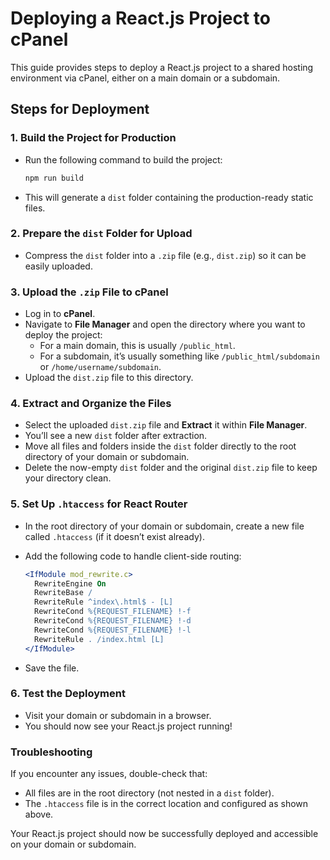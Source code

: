 # Deploying a React.js Project to cPanel

This guide provides steps to deploy a React.js project to a shared hosting environment via cPanel, either on a main domain or a subdomain.

## Steps for Deployment

### 1. Build the Project for Production
   - Run the following command to build the project:
     ```bash
     npm run build
     ```
   - This will generate a `dist` folder containing the production-ready static files.

### 2. Prepare the `dist` Folder for Upload
   - Compress the `dist` folder into a `.zip` file (e.g., `dist.zip`) so it can be easily uploaded.

### 3. Upload the `.zip` File to cPanel
   - Log in to **cPanel**.
   - Navigate to **File Manager** and open the directory where you want to deploy the project:
     - For a main domain, this is usually `/public_html`.
     - For a subdomain, it’s usually something like `/public_html/subdomain` or `/home/username/subdomain`.
   - Upload the `dist.zip` file to this directory.

### 4. Extract and Organize the Files
   - Select the uploaded `dist.zip` file and **Extract** it within **File Manager**.
   - You’ll see a new `dist` folder after extraction.
   - Move all files and folders inside the `dist` folder directly to the root directory of your domain or subdomain.
   - Delete the now-empty `dist` folder and the original `dist.zip` file to keep your directory clean.

### 5. Set Up `.htaccess` for React Router
   - In the root directory of your domain or subdomain, create a new file called `.htaccess` (if it doesn’t exist already).
   - Add the following code to handle client-side routing:

     ```apache
     <IfModule mod_rewrite.c>
       RewriteEngine On
       RewriteBase /
       RewriteRule ^index\.html$ - [L]
       RewriteCond %{REQUEST_FILENAME} !-f
       RewriteCond %{REQUEST_FILENAME} !-d
       RewriteCond %{REQUEST_FILENAME} !-l
       RewriteRule . /index.html [L]
     </IfModule>
     ```

   - Save the file.

### 6. Test the Deployment
   - Visit your domain or subdomain in a browser.
   - You should now see your React.js project running!

### Troubleshooting
If you encounter any issues, double-check that:
- All files are in the root directory (not nested in a `dist` folder).
- The `.htaccess` file is in the correct location and configured as shown above.

Your React.js project should now be successfully deployed and accessible on your domain or subdomain.
